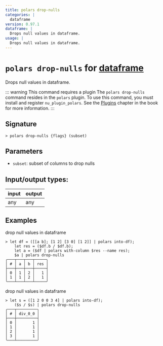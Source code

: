 ```yaml
---
title: polars drop-nulls
categories: |
  dataframe
version: 0.97.1
dataframe: |
  Drops null values in dataframe.
usage: |
  Drops null values in dataframe.
---
```

<!-- This file is automatically generated. Please edit the command in https://github.com/nushell/nushell instead. -->

# `polars drop-nulls` for [dataframe](/commands/categories/dataframe.md)

<div class='command-title'>Drops null values in dataframe.</div>

::: warning This command requires a plugin
The `polars drop-nulls` command resides in the `polars` plugin.
To use this command, you must install and register `nu_plugin_polars`.
See the [Plugins](/book/plugins.html) chapter in the book for more information.
:::

## Signature

```> polars drop-nulls {flags} (subset)```

## Parameters

 -  `subset`: subset of columns to drop nulls


## Input/output types:

| input | output |
| ----- | ------ |
| any   | any    |

## Examples

drop null values in dataframe
```nu
> let df = ([[a b]; [1 2] [3 0] [1 2]] | polars into-df);
    let res = ($df.b / $df.b);
    let a = ($df | polars with-column $res --name res);
    $a | polars drop-nulls
╭───┬───┬───┬─────╮
│ # │ a │ b │ res │
├───┼───┼───┼─────┤
│ 0 │ 1 │ 2 │   1 │
│ 1 │ 1 │ 2 │   1 │
╰───┴───┴───┴─────╯

```

drop null values in dataframe
```nu
> let s = ([1 2 0 0 3 4] | polars into-df);
    ($s / $s) | polars drop-nulls
╭───┬─────────╮
│ # │ div_0_0 │
├───┼─────────┤
│ 0 │       1 │
│ 1 │       1 │
│ 2 │       1 │
│ 3 │       1 │
╰───┴─────────╯

```
